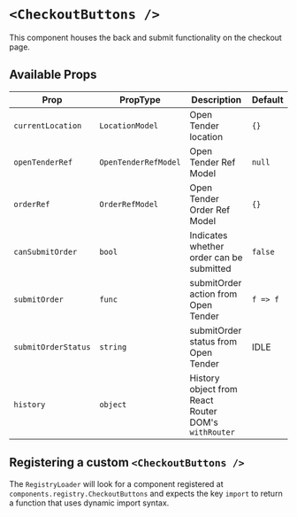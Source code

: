 # `<CheckoutButtons />`

This component houses the back and submit functionality on the checkout page.

## Available Props

| Prop                | PropType             | Description                                         | Default  |
| ------------------- | -------------------- | --------------------------------------------------- | -------- |
| `currentLocation`   | `LocationModel`      | Open Tender location                                | `{}`     |
| `openTenderRef`     | `OpenTenderRefModel` | Open Tender Ref Model                               | `null`   |
| `orderRef`          | `OrderRefModel`      | Open Tender Order Ref Model                         | `{}`     |
| `canSubmitOrder`    | `bool`               | Indicates whether order can be submitted            | `false`  |
| `submitOrder`       | `func`               | submitOrder action from Open Tender                 | `f => f` |
| `submitOrderStatus` | `string`             | submitOrder status from Open Tender                 | IDLE     |
| `history`           | `object`             | History object from React Router DOM's `withRouter` |          |

## Registering a custom `<CheckoutButtons />`

The `RegistryLoader` will look for a component registered at `components.registry.CheckoutButtons` and expects the key `import` to return a function that uses dynamic import syntax.
